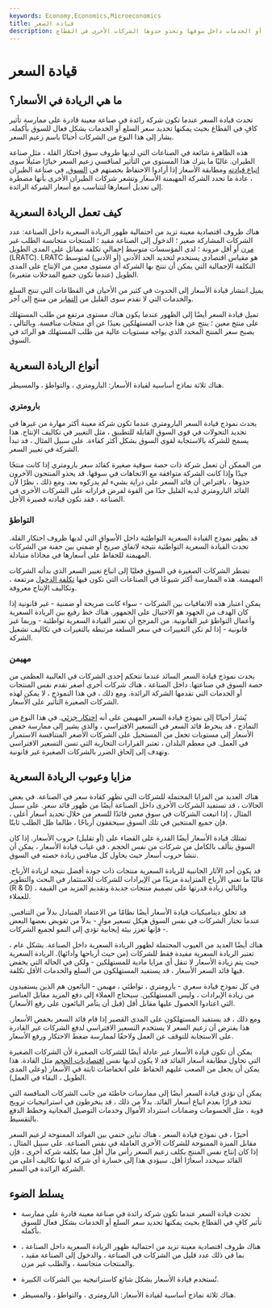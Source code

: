 ```yaml
---
keywords: Economy,Economics,Microeconomics
title: قيادة السعر
description: تحدث القيادة السعرية عندما تحدد شركة بارزة سعر السلع أو الخدمات داخل سوقها وتحذو حذوها الشركات الأخرى في القطاع.
---
```


# قيادة السعر
## ما هي الريادة في الأسعار؟

تحدث قيادة السعر عندما تكون شركة رائدة في صناعة معينة قادرة على ممارسة تأثير كافٍ في القطاع بحيث يمكنها تحديد سعر السلع أو الخدمات بشكل فعال للسوق بأكمله. يشار إلى هذا النوع من الشركات أحيانًا باسم زعيم السعر.

هذه الظاهرة شائعة في الصناعات التي لديها ظروف سوق احتكار القلة ، مثل صناعة الطيران. غالبًا ما يترك هذا المستوى من التأثير لمنافسي زعيم السعر خيارًا ضئيلًا سوى [اتباع قيادته](/follow-the-leader-pricing) ومطابقة الأسعار إذا أرادوا الاحتفاظ بحصتهم في [السوق.](/marketshare) في صناعة الطيران ، عادة ما تحدد الشركة المهيمنة الأسعار وتشعر شركات الطيران الأخرى بأنها مضطرة إلى تعديل أسعارها لتتناسب مع أسعار الشركة الرائدة.

## كيف تعمل الريادة السعرية

هناك ظروف اقتصادية معينة تزيد من احتمالية ظهور الريادة السعرية داخل الصناعة: عدد الشركات المشاركة صغير ؛ الدخول إلى الصناعة مقيد ؛ المنتجات متجانسة الطلب غير [مرن](/inelastic) أو أقل مرونة ؛ لدى المؤسسات متوسط إجمالي تكلفة مماثل على المدى الطويل (LRATC). LRATC هو مقياس اقتصادي يستخدم لتحديد الحد الأدنى (أو الأدنى) لمتوسط التكلفة الإجمالية التي يمكن أن تنتج بها الشركة أي مستوى معين من الإنتاج على المدى الطويل (عندما تكون جميع المدخلات متغيرة).

يميل انتشار قيادة الأسعار إلى الحدوث في كثير من الأحيان في القطاعات التي تنتج السلع والخدمات التي لا تقدم سوى القليل من [التمايز](/product_differentiation) من منتج إلى آخر.

تميل قيادة السعر أيضًا إلى الظهور عندما يكون هناك مستوى مرتفع من طلب المستهلك على منتج معين ؛ ينتج عن هذا جذب المستهلكين بعيدًا عن أي منتجات منافسة. وبالتالي ، يصبح سعر المنتج المحدد الذي يواجه مستويات عالية من طلب المستهلك هو الرائد في السوق.

## أنواع الريادة السعرية

هناك ثلاثة نماذج أساسية لقيادة الأسعار: البارومتري ، والتواطؤ ، والمسيطر.

### بارومتري

يحدث نموذج قيادة السعر البارومتري عندما تكون شركة معينة أكثر مهارة من غيرها في تحديد التحولات في قوى السوق القابلة للتطبيق ، مثل التغيير في تكاليف الإنتاج. هذا يسمح للشركة بالاستجابة لقوى السوق بشكل أكثر كفاءة. على سبيل المثال ، قد تبدأ الشركة في تغيير السعر.

من الممكن أن تعمل شركة ذات حصة سوقية صغيرة كقائد سعر بارومتري إذا كانت منتجًا جيدًا وإذا كانت الشركة متوافقة مع الاتجاهات في سوقها. قد يحذو المنتجون الآخرون حذوها ، بافتراض أن قائد السعر على دراية بشيء لم يدركوه بعد. ومع ذلك ، نظرًا لأن القائد البارومتري لديه القليل جدًا من القوة لفرض قراراته على الشركات الأخرى في الصناعة ، فقد تكون قيادته قصيرة الأجل.

### التواطؤ

قد يظهر نموذج القيادة السعرية التواطئية داخل الأسواق التي لديها ظروف احتكار القلة. تحدث القيادة السعرية التواطئية نتيجة لاتفاق صريح أو ضمني بين حفنة من الشركات المهيمنة للحفاظ على أسعارها في محاذاة متبادلة.

تضطر الشركات الصغيرة في السوق فعليًا إلى اتباع تغيير السعر الذي بدأته الشركات المهيمنة. هذه الممارسة أكثر شيوعًا في الصناعات التي تكون فيها [تكلفة الدخول](/barrierstoentry) مرتفعة ، وتكاليف الإنتاج معروفة.

يمكن اعتبار هذه الاتفاقيات بين الشركات - سواء كانت صريحة أو ضمنية - غير قانونية إذا كان الهدف من الجهود هو الاحتيال على الجمهور. هناك خط رفيع بين الريادة السعرية وأعمال التواطؤ غير القانونية. من المرجح أن تعتبر القيادة السعرية تواطئية - وربما غير قانونية - إذا لم تكن التغييرات في سعر السلعة مرتبطة بالتغيرات في تكاليف تشغيل الشركة.

### مهيمن

يحدث نموذج قيادة السعر السائد عندما تتحكم إحدى الشركات في الغالبية العظمى من حصة السوق في صناعتها. داخل الصناعة ، هناك شركات أخرى أصغر تقدم نفس المنتجات أو الخدمات التي تقدمها الشركة الرائدة. ومع ذلك ، في هذا النموذج ، لا يمكن لهذه الشركات الصغيرة التأثير على الأسعار.

يُشار أحيانًا إلى نموذج قيادة السعر المهيمن على أنه [احتكار جزئي](/monopoly). في هذا النوع من النماذج ، قد ينخرط قائد السعر في التسعير الافتراسي ، والذي يشير إلى ممارسة خفض الأسعار إلى مستويات تجعل من المستحيل على الشركات الأصغر المتنافسة الاستمرار في العمل. في معظم البلدان ، تعتبر القرارات التجارية التي تسن التسعير الافتراسي وتهدف إلى إلحاق الضرر بالشركات الصغيرة غير قانونية.

## مزايا وعيوب الريادة السعرية

هناك العديد من المزايا المحتملة للشركات التي تظهر كقادة سعر في الصناعة. في بعض الحالات ، قد تستفيد الشركات الأخرى داخل الصناعة أيضًا من ظهور قائد سعر. على سبيل المثال ، إذا اتبعت الشركات في سوق معين قائدًا للسعر من خلال تحديد أسعار أعلى ، فإن جميع المنتجين في تلك السوق سيحققون أرباحًا ، طالما ظل الطلب ثابتًا.

تمتلك قيادة الأسعار أيضًا القدرة على القضاء على (أو تقليل) حروب الأسعار. إذا كان السوق يتألف بالكامل من شركات من نفس الحجم ، في غياب قيادة الأسعار ، يمكن أن تنشأ حروب أسعار حيث يحاول كل منافس زيادة حصته في السوق.

قد يكون أحد الآثار الجانبية للريادة السعرية منتجات ذات جودة أفضل نتيجة لزيادة الأرباح. غالبًا ما تعني الأرباح المتزايدة مزيدًا من الإيرادات للشركات للاستثمار في البحث والتطوير (R & D) ، وبالتالي زيادة قدرتها على تصميم منتجات جديدة وتقديم المزيد من القيمة للعملاء.

قد تخلق ديناميكيات قيادة الأسعار أيضًا نظامًا من الاعتماد المتبادل بدلاً من التنافس. عندما تختار الشركات في نفس السوق هيكل تسعير موازٍ - بدلاً من تقويض بعضها البعض - فإنها تعزز بيئة إيجابية تؤدي إلى النمو لجميع الشركات.

هناك أيضًا العديد من العيوب المحتملة لظهور الريادة السعرية داخل الصناعة. بشكل عام ، تعتبر الريادة السعرية مفيدة فقط للشركات (من حيث أرباحها وأدائها). الريادة السعرية حيث يتم زيادة الأسعار لا تنقل أي مزايا مادية للمستهلكين - ولكن في الحالة التي يخفض فيها قائد السعر الأسعار ، قد يستفيد المستهلكون من السلع والخدمات الأقل تكلفة.

في كل نموذج قيادة سعري - بارومتري ، تواطئي ، مهيمن - البائعون هم الذين يستفيدون من زيادة الإيرادات ، وليس المستهلكين. سيحتاج العملاء إلى دفع المزيد مقابل العناصر التي اعتادوا الحصول عليها مقابل أقل (قبل أن يتآمر البائعون على رفع الأسعار).

ومع ذلك ، قد يستفيد المستهلكون على المدى القصير إذا قام قائد السعر بخفض الأسعار. هذا يفترض أن زعيم السعر لا يستخدم التسعير الافتراسي لدفع الشركات غير القادرة على الاستجابة للتوقف عن العمل ولاحقًا لممارسة ضغط الاحتكار ورفع الأسعار.

يمكن أن تكون قيادة الأسعار غير عادلة أيضًا للشركات الصغيرة لأن الشركات الصغيرة التي تحاول مطابقة أسعار القائد قد لا يكون لديها نفس [اقتصاديات الحجم](/economiesofscale) مثل القادة. هذا يمكن أن يجعل من الصعب عليهم الحفاظ على انخفاضات ثابتة في الأسعار (وعلى المدى الطويل ، البقاء في العمل).

يمكن أن تؤدي قيادة السعر أيضًا إلى ممارسات خاطئة من جانب الشركات المنافسة التي تتخذ قرارًا بعدم اتباع أسعار القائد. بدلاً من ذلك ، قد ينخرطون في استراتيجيات ترويج قوية ، مثل الحسومات وضمانات استرداد الأموال وخدمات التوصيل المجانية وخطط الدفع بالتقسيط.

أخيرًا ، في نموذج قيادة السعر ، هناك تباين حتمي بين الفوائد الممنوحة لزعيم السعر مقابل الميزة الممنوحة للشركات الأخرى العاملة في نفس الصناعة. على سبيل المثال ، إذا كان إنتاج نفس المنتج يكلف زعيم السعر رأس مال أقل مما يكلفه شركة أخرى ، فإن القائد سيحدد أسعارًا أقل. سيؤدي هذا إلى خسارة أي شركة لديها تكاليف أعلى من الشركة الرائدة في السعر.

## يسلط الضوء

- تحدث قيادة السعر عندما تكون شركة رائدة في صناعة معينة قادرة على ممارسة تأثير كافٍ في القطاع بحيث يمكنها تحديد سعر السلع أو الخدمات بشكل فعال للسوق بأكمله.

- هناك ظروف اقتصادية معينة تزيد من احتمالية ظهور الريادة السعرية داخل الصناعة ، بما في ذلك عدد قليل من الشركات في الصناعة ، والدخول إلى الصناعة مقيد ، والمنتجات متجانسة ، والطلب غير مرن.

- تُستخدم قيادة الأسعار بشكل شائع كاستراتيجية بين الشركات الكبيرة.

- هناك ثلاثة نماذج أساسية لقيادة الأسعار: البارومتري ، والتواطؤ ، والمسيطر.

